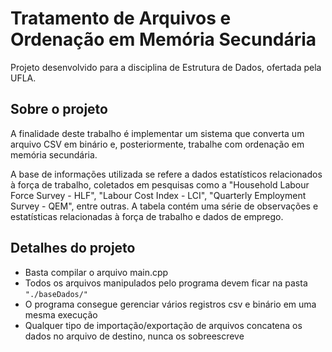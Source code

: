 # Tratamento de Arquivos e Ordenação em Memória Secundária

Projeto desenvolvido para a disciplina de Estrutura de Dados, ofertada pela UFLA.

## Sobre o projeto

A finalidade deste trabalho é implementar um sistema que converta um arquivo CSV em binário e,  posteriormente, trabalhe com ordenação em memória secundária.

A base de informações utilizada se refere a dados estatísticos relacionados à força de trabalho, coletados em pesquisas como a "Household Labour Force Survey - HLF", "Labour Cost Index - LCI", "Quarterly Employment Survey - QEM", entre outras. A tabela contém uma série de observações e estatísticas relacionadas à força de trabalho e dados de emprego.

## Detalhes do projeto

* Basta compilar o arquivo main.cpp
* Todos os arquivos manipulados pelo programa devem ficar na pasta ``` "./baseDados/" ```
* O programa consegue gerenciar vários registros csv e binário em uma mesma execução
* Qualquer tipo de importação/exportação de arquivos concatena os dados no arquivo de destino, nunca os sobreescreve